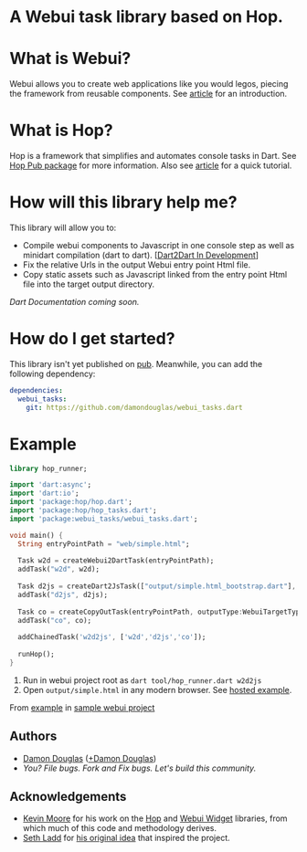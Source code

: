 A Webui task library based on Hop.
==================================

# What is Webui?

Webui allows you to create web applications like you would legos, piecing the framework from reusable components.
See [article](http://www.dartlang.org/articles/web-ui/) for an introduction.

# What is Hop?

Hop is a framework that simplifies and automates console tasks in Dart.  See [Hop Pub package](http://pub.dartlang.org/packages/hop) for more information.  Also see [article](https://github.com/kevmoo/bot.dart/wiki/Using-Hop%2C-Part-1%3A-Building-and-Running-Your-First-Hop-Task-Application) for a quick tutorial.

# How will this library help me?

This library will allow you to:
* Compile webui components to Javascript in one console step as well as minidart compilation (dart to dart). [[Dart2Dart In Development](https://github.com/damondouglas/webui_tasks.dart/issues/milestones)]
* Fix the relative Urls in the output Webui entry point Html file.
* Copy static assets such as Javascript linked from the entry point Html file into the target output directory.

_Dart Documentation coming soon._

# How do I get started?

This library isn't yet published on [pub](http://http://pub.dartlang.org/).  Meanwhile, you can add the following dependency:

```yaml
dependencies:
  webui_tasks:
    git: https://github.com/damondouglas/webui_tasks.dart
```

# Example

```dart
library hop_runner;

import 'dart:async';
import 'dart:io';
import 'package:hop/hop.dart';
import 'package:hop/hop_tasks.dart';
import 'package:webui_tasks/webui_tasks.dart';

void main() {
  String entryPointPath = "web/simple.html";
  
  Task w2d = createWebui2DartTask(entryPointPath);
  addTask("w2d", w2d);
  
  Task d2js = createDart2JsTask(["output/simple.html_bootstrap.dart"], liveTypeAnalysis: true, rejectDeprecatedFeatures: true);
  addTask("d2js", d2js);
  
  Task co = createCopyOutTask(entryPointPath, outputType:WebuiTargetType.JS);
  addTask("co", co);
  
  addChainedTask('w2d2js', ['w2d','d2js','co']);
  
  runHop();
}
```

1. Run in webui project root as `dart tool/hop_runner.dart w2d2js`
2. Open `output/simple.html` in any modern browser. See [hosted example](https://googledrive.com/host/0B315YrNkj-ZxeEluMlRnX0xOYTQ/simple.html).

From [example](https://github.com/damondouglas/webui_tasks.dart/blob/master/example/simple/tool/hop_runner.dart) in [sample webui project](https://github.com/damondouglas/webui_tasks.dart/tree/master/example/simple)

## Authors
 * [Damon Douglas](https://github.com/damondouglas) ([+Damon Douglas](https://plus.google.com/u/0/108940381045821372455/))
 * _You? File bugs. Fork and Fix bugs. Let's build this community._

## Acknowledgements
* [Kevin Moore](https://github.com/kevmoo) for his work on the [Hop](https://github.com/kevmoo/hop.dart) and [Webui Widget](https://github.com/kevmoo/widget.dart) libraries, from which much of this code and methodology derives.
* [Seth Ladd](https://github.com/sethladd) for [his original idea](https://groups.google.com/a/dartlang.org/d/msg/web-ui/Xvk3BU8NnxI/S13aR6zh3wYJ) that inspired the project.
